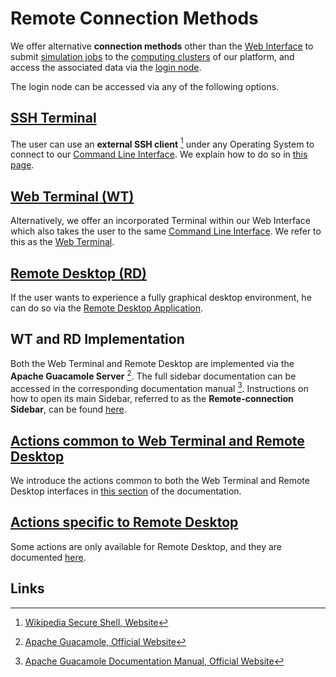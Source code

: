 # Remote Connection Methods

We offer alternative **connection methods** other than the [Web Interface](../ui/overview.md) to submit [simulation jobs](../jobs/overview.md) to the [computing clusters](../infrastructure/clusters/overview.md) of our platform, and access the associated data via the [login node](../infrastructure/login/overview.md).

The login node can be accessed via any of the following options.

## [SSH Terminal](ssh.md) 

The user can use an **external SSH client** [^1] under any Operating System to connect to our [Command Line Interface](../cli/overview.md). We explain how to do so in [this page](ssh.md).

## [Web Terminal (WT)](web-terminal.md)

Alternatively, we offer an incorporated Terminal within our Web Interface which also takes the user to the same [Command Line Interface](../cli/overview.md). We refer to this as the [Web Terminal](web-terminal.md).

## [Remote Desktop (RD)](remote-desktop.md)

If the user wants to experience a fully graphical desktop environment, he can do so via the [Remote Desktop Application](remote-desktop.md).

## WT and RD Implementation

Both the Web Terminal and Remote Desktop are implemented via the **Apache Guacamole Server** [^2]. The full sidebar documentation can be accessed in the corresponding documentation manual [^3].
 Instructions on how to open its main Sidebar, referred to as the **Remote-connection Sidebar**, can be found [here](actions/sidebar.md).

## [Actions common to Web Terminal and Remote Desktop](actions/overview.md)

We introduce the actions common to both the Web Terminal and Remote Desktop interfaces in [this section](actions/overview.md) of the documentation.

## [Actions specific to Remote Desktop](actions-rd/overview.md)

Some actions are only available for Remote Desktop, and they are documented [here](actions-rd/overview.md).

## Links

[^1]: [Wikipedia Secure Shell, Website](https://en.wikipedia.org/wiki/Secure_Shell)

[^2]: [Apache Guacamole, Official Website](https://guacamole.apache.org/)

[^3]: [Apache Guacamole Documentation Manual, Official Website](https://guacamole.apache.org/doc/gug/)